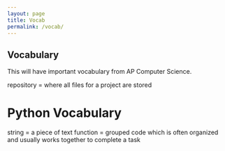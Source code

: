 ```yaml
---
layout: page
title: Vocab
permalink: /vocab/
---
```


## Vocabulary

This will have important vocabulary from AP Computer Science.

repository = where all files for a project are stored

# Python Vocabulary

string = a piece of text
function = grouped code which is often organized and usually works together to complete a task
